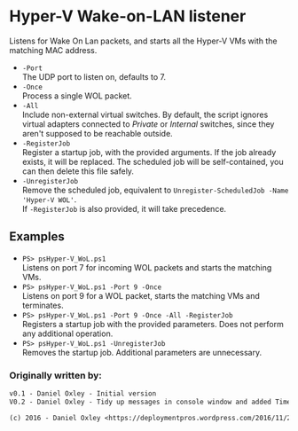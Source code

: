 # Hyper-V Wake-on-LAN listener

Listens for Wake On Lan packets, and starts all the Hyper-V VMs with the matching MAC address.

* `-Port`\
The UDP port to listen on, defaults to 7.
* `-Once`\
Process a single WOL packet.
* `-All`\
Include non-external virtual switches. By default, the script ignores virtual adapters connected to *Private* or *Internal* switches, since they aren't supposed to be reachable outside.
* `-RegisterJob`\
Register a startup job, with the provided arguments. If the job already exists, it will be replaced.
The scheduled job will be self-contained, you can then delete this file safely.
* `-UnregisterJob`\
Remove the scheduled job, equivalent to `Unregister-ScheduledJob -Name 'Hyper-V WOL'`.\
If `-RegisterJob` is also provided, it will take precedence.

## Examples

* `PS> psHyper-V_WoL.ps1`\
Listens on port 7 for incoming WOL packets and starts the matching VMs.
* `PS> psHyper-V_WoL.ps1 -Port 9 -Once`\
Listens on port 9 for a WOL packet, starts the matching VMs and terminates.
* `PS> psHyper-V_WoL.ps1 -Port 9 -Once -All -RegisterJob`\
Registers a startup job with the provided parameters. Does not perform any additional operation.
* `PS> psHyper-V_WoL.ps1 -UnregisterJob`\
Removes the startup job. Additional parameters are unnecessary.

### Originally written by:

```txt
v0.1 - Daniel Oxley - Initial version
V0.2 - Daniel Oxley - Tidy up messages in console window and added Time/Date information

(c) 2016 - Daniel Oxley <https://deploymentpros.wordpress.com/2016/11/28/wake-on-lan-for-hyper-v-guests>
